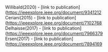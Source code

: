 Willibald(2020) - [link to publication](https://ieeexplore.ieee.org/document/9341212<br />
Ceriani(2015) - [link to publication](https://ieeexplore.ieee.org/document/7102768<br />
Delhaisse(2017) - [link to publication](https://ieeexplore.ieee.org/document/7966379<br />
Ersen(2017) - [link to publication](https://ieeexplore.ieee.org/document/7894169<br />
